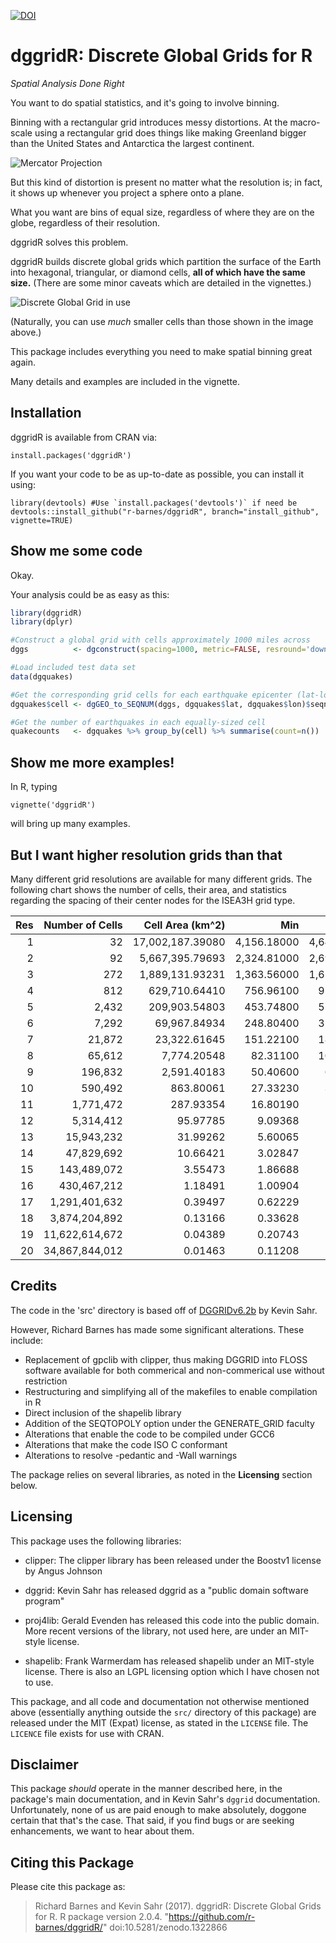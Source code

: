 [![DOI](https://zenodo.org/badge/DOI/10.5281/zenodo.1322866.svg)](https://doi.org/10.5281/zenodo.1322866)

dggridR: Discrete Global Grids for R
====================================

_Spatial Analysis Done Right_

You want to do spatial statistics, and it's going to involve binning.

Binning with a rectangular grid introduces messy distortions. At the macro-scale
using a rectangular grid does things like making Greenland bigger than the
United States and Antarctica the largest continent.

![Mercator Projection](vignettes/mercator.png)

But this kind of distortion is present no matter what the resolution is; in
fact, it shows up whenever you project a sphere onto a plane.

What you want are bins of equal size, regardless of where they are on the globe,
regardless of their resolution.

dggridR solves this problem.

dggridR builds discrete global grids which partition the surface of the Earth
into hexagonal, triangular, or diamond cells, **all of which have the same
size.** (There are some minor caveats which are detailed in the vignettes.)

![Discrete Global Grid in use](vignettes/dggrid.png)

(Naturally, you can use _much_ smaller cells than those shown in the image above.)

This package includes everything you need to make spatial binning great again.

Many details and examples are included in the vignette.


Installation
------------

dggridR is available from CRAN via:

    install.packages('dggridR')

If you want your code to be as up-to-date as possible, you can install it using:

    library(devtools) #Use `install.packages('devtools')` if need be
    devtools::install_github("r-barnes/dggridR", branch="install_github", vignette=TRUE)

Show me some code
-----------------

Okay.

Your analysis could be as easy as this:

```R
library(dggridR)
library(dplyr)

#Construct a global grid with cells approximately 1000 miles across
dggs          <- dgconstruct(spacing=1000, metric=FALSE, resround='down')

#Load included test data set
data(dgquakes)

#Get the corresponding grid cells for each earthquake epicenter (lat-long pair)
dgquakes$cell <- dgGEO_to_SEQNUM(dggs, dgquakes$lat, dgquakes$lon)$seqnum

#Get the number of earthquakes in each equally-sized cell
quakecounts   <- dgquakes %>% group_by(cell) %>% summarise(count=n())
```

Show me more examples!
----------------------

In R, typing

    vignette('dggridR')

will bring up many examples.


But I want higher resolution grids than that
--------------------------------------------

Many different grid resolutions are available for many different grids. The
following chart shows the number of cells, their area, and statistics regarding
the spacing of their center nodes for the ISEA3H grid type.

|Res |Number of Cells  | Cell Area (km^2) |    Min      |     Max     |    Mean     |    Std    |
|---:|----------------:|-----------------:|------------:|------------:|------------:|----------:|
|  1 |              32 | 17,002,187.39080 | 4,156.18000 | 4,649.10000 | 4,320.49000 | 233.01400 |
|  2 |              92 |  5,667,395.79693 | 2,324.81000 | 2,692.72000 | 2,539.69000 | 139.33400 |
|  3 |             272 |  1,889,131.93231 | 1,363.56000 | 1,652.27000 | 1,480.02000 |  89.39030 |
|  4 |             812 |    629,710.64410 |   756.96100 |   914.27200 |   855.41900 |  52.14810 |
|  5 |           2,432 |    209,903.54803 |   453.74800 |   559.23900 |   494.95900 |  29.81910 |
|  6 |           7,292 |     69,967.84934 |   248.80400 |   310.69300 |   285.65200 |  17.84470 |
|  7 |          21,872 |     23,322.61645 |   151.22100 |   187.55000 |   165.05800 |   9.98178 |
|  8 |          65,612 |      7,774.20548 |    82.31100 |   104.47000 |    95.26360 |   6.00035 |
|  9 |         196,832 |      2,591.40183 |    50.40600 |    63.00970 |    55.02260 |   3.33072 |
| 10 |         590,492 |        863.80061 |    27.33230 |    35.01970 |    31.75960 |   2.00618 |
| 11 |       1,771,472 |        287.93354 |    16.80190 |    21.09020 |    18.34100 |   1.11045 |
| 12 |       5,314,412 |         95.97785 |     9.09368 |    11.70610 |    10.58710 |   0.66942 |
| 13 |      15,943,232 |         31.99262 |     5.60065 |     7.04462 |     6.11367 |   0.37016 |
| 14 |      47,829,692 |         10.66421 |     3.02847 |     3.90742 |     3.52911 |   0.22322 |
| 15 |     143,489,072 |          3.55473 |     1.86688 |     2.35058 |     2.03789 |   0.12339 |
| 16 |     430,467,212 |          1.18491 |     1.00904 |     1.30335 |     1.17638 |   0.07442 |
| 17 |   1,291,401,632 |          0.39497 |     0.62229 |     0.78391 |     0.67930 |   0.04113 |
| 18 |   3,874,204,892 |          0.13166 |     0.33628 |     0.43459 |     0.39213 |   0.02481 |
| 19 |  11,622,614,672 |          0.04389 |     0.20743 |     0.26137 |     0.22643 |   0.01371 |
| 20 |  34,867,844,012 |          0.01463 |     0.11208 |     0.14489 |     0.13071 |   0.00827 |



Credits
-------

The code in the 'src' directory is based off of
[DGGRIDv6.2b](https://www.discreteglobalgrids.org/) by Kevin Sahr.

However, Richard Barnes has made some significant alterations. These include:

* Replacement of gpclib with clipper, thus making DGGRID into FLOSS software
  available for both commerical and non-commerical use without restriction
* Restructuring and simplifying all of the makefiles to enable compilation in R
* Direct inclusion of the shapelib library
* Addition of the SEQTOPOLY option under the GENERATE_GRID faculty
* Alterations that enable the code to be compiled under GCC6
* Alterations that make the code ISO C conformant
* Alterations to resolve -pedantic and -Wall warnings

The package relies on several libraries, as noted in the **Licensing** section
below.



Licensing
---------

This package uses the following libraries:

 * clipper:  The clipper library has been released under the Boostv1 license by
             Angus Johnson

 * dggrid:   Kevin Sahr has released dggrid as a
             "public domain software program"

 * proj4lib: Gerald Evenden has released this code into the public domain. More
             recent versions of the library, not used here, are under an
             MIT-style license.

 * shapelib: Frank Warmerdam has released shapelib under an MIT-style license.
             There is also an LGPL licensing option which I have chosen not to
             use.

This package, and all code and documentation not otherwise mentioned above
(essentially anything outside the `src/` directory of this package) are released
under the MIT (Expat) license, as stated in the `LICENSE` file. The `LICENCE`
file exists for use with CRAN.



Disclaimer
----------

This package *should* operate in the manner described here, in the package's
main documentation, and in Kevin Sahr's `dggrid` documentation. Unfortunately,
none of us are paid enough to make absolutely, doggone certain that that's the
case. That said, if you find bugs or are seeking enhancements, we want to hear
about them.



Citing this Package
-------------------

Please cite this package as:

 > Richard Barnes and Kevin Sahr (2017). dggridR: Discrete Global Grids for R. R package version 2.0.4. "https://github.com/r-barnes/dggridR/" doi:10.5281/zenodo.1322866
